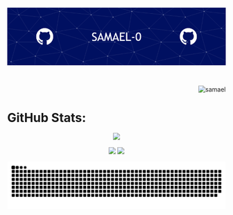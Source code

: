 <p align="center">

<img src="./Assets/banner.png" alt="Introduction Banner.." style="text-align: center; margin-bottom: 30px;" />

</p>

<p align="right"> <img src="https://komarev.com/ghpvc/?username=samael-0&color=21AF46" alt="samael"> </p>

<p float="right">

</p>

# GitHub Stats:
<p align="center">
    <img src="https://spotify-recently-played-readme.vercel.app/api?user=1vkgdvo19ke2okkmw9sqvrbpi" width="225" />
</p>

<p align="center">
  <img src="https://github-readme-streak-stats.herokuapp.com/?user=samael-0&theme=dark&hide_border=false" width="300" />
  <img src="https://github-readme-stats.vercel.app/api/top-langs/?username=samael-0&theme=dark&hide_border=false&include_all_commits=false&count_private=false&layout=compact"  />

</p>


![snake gif](https://github.com/samael-0/samael-0/blob/output/github-snake-dark.svg)
